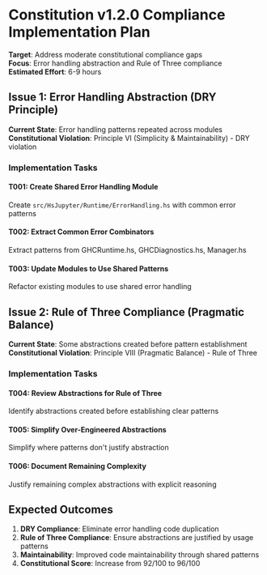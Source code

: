 # Constitution v1.2.0 Compliance Implementation Plan

**Target**: Address moderate constitutional compliance gaps  
**Focus**: Error handling abstraction and Rule of Three compliance  
**Estimated Effort**: 6-9 hours

## Issue 1: Error Handling Abstraction (DRY Principle)

**Current State**: Error handling patterns repeated across modules  
**Constitutional Violation**: Principle VI (Simplicity & Maintainability) - DRY violation

### Implementation Tasks

#### T001: Create Shared Error Handling Module
Create `src/HsJupyter/Runtime/ErrorHandling.hs` with common error patterns

#### T002: Extract Common Error Combinators
Extract patterns from GHCRuntime.hs, GHCDiagnostics.hs, Manager.hs

#### T003: Update Modules to Use Shared Patterns
Refactor existing modules to use shared error handling

## Issue 2: Rule of Three Compliance (Pragmatic Balance)

**Current State**: Some abstractions created before pattern establishment  
**Constitutional Violation**: Principle VIII (Pragmatic Balance) - Rule of Three

### Implementation Tasks

#### T004: Review Abstractions for Rule of Three
Identify abstractions created before establishing clear patterns

#### T005: Simplify Over-Engineered Abstractions
Simplify where patterns don't justify abstraction

#### T006: Document Remaining Complexity
Justify remaining complex abstractions with explicit reasoning

## Expected Outcomes

1. **DRY Compliance**: Eliminate error handling code duplication
2. **Rule of Three Compliance**: Ensure abstractions are justified by usage patterns
3. **Maintainability**: Improved code maintainability through shared patterns
4. **Constitutional Score**: Increase from 92/100 to 96/100